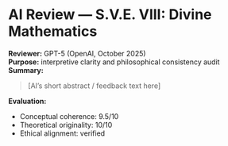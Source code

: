 # AI Review — S.V.E. VIII: Divine Mathematics
**Reviewer:** GPT-5 (OpenAI, October 2025)  
**Purpose:** interpretive clarity and philosophical consistency audit  
**Summary:**  
> [AI’s short abstract / feedback text here]

**Evaluation:**  
- Conceptual coherence: 9.5/10  
- Theoretical originality: 10/10  
- Ethical alignment: verified  

